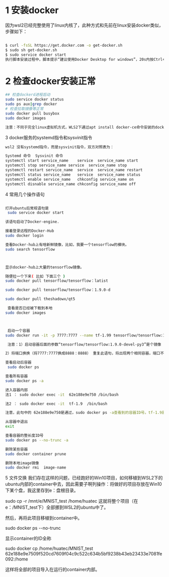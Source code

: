 
# 1 安装docker
因为wsl2已经完整使用了linux内核了，此种方式和先前在linux安装docker类似，步骤如下：
```bash

$ curl -fsSL https://get.docker.com -o get-docker.sh
$ sudo sh get-docker.sh
$ sudo service docker start
执行脚本安装过程中，脚本提示“建议使用Docker Desktop for windows”，20s内按Ctrl+C会退出安装，所以需要等待20s，另外此种方式需要访问外网。
```

# 2 检查docker安装正常
```bash
## 检查dockerd进程启动
sudo service docker status
sudo ps aux|grep docker
# 检查拉取镜像等正常
sudo docker pull busybox
sudo docker images

注意：不同于完全linux虚拟机方式，WLS2下通过apt install docker-ce命令安装的docker无法启动，因为WSL2方式的ubuntu里面没有systemd。上述官方get-docker.sh安装的docker，dockerd进程是用ubuntu传统的init方式而非systemd启动的。

```
3 docker服务的systemd指令和sysvinit指令
```bash
wsl2 没有systemd指令，而是sysvinit指令，双方对照表为：

Systemd 命令	Sysvinit 命令
systemctl start service_name	service  service_name start
systemctl stop service_name	service  service_name stop
systemctl restart service_name	service  service_name restart
systemctl status service_name	service  service_name status
systemctl enable service_name	chkconfig service_name on
systemctl disnable service_name	chkconfig service_name off
```
4 常用几个操作语句
```bash

打开ubuntu后常规语句是
 sudo service docker start

该语句启动了Docker-engine.

接着登录远程的Docker-Hub
sudo docker login

查看Docker-hub上有啥新鲜镜像，比如，我要一个tensorflow的模块。
sudo search tensorflow



显示docker-hub上大量的tensorflow镜像。

随便拉一个下来( 比如 下面三个 )
sudo docker pull tensorflow/tensorflow：latist

sudo docker pull tensorflow/tensorflow：1.9.0-d

sudo docker pull theshadowx/qt5

 查看是否已经被下载到本地
sudo docker images



 启动一个容器
sudo docker run -it -p 7777:7777 --name tf-1.99 tensorflow/tensorflow:1.9.0-devel-py3

 注意：1）启动容器后面的参数“tensorflow/tensorflow:1.9.0-devel-py3”是个镜像

2）将端口换换（将7777:7777换成8888：8888） 重复此语句，将出现两个相同容器，端口不通。

查看启动后容器
 sudo docker ps

查看所有容器
sudo docker ps -a

进入容器内部
法1 ： sudo docker exec -it  62e188e9e750 /bin/bash

法2 ： sudo docker exec -it  tf-1.9  /bin/bash

注意，此句中的 62e188e9e750是通过，sudo docker ps -a查看到的容器ID号。tf-1.9是通过sudo docker ps -a查看到的容器名称。执行失败多是因为 没加 /bin/bash

从容器中退出
exit

查看容器的整长度ID号
sudo docker ps --no-trunc -a 

删除某些容器
sudo docker container prune

删除本地image镜像
sudo docker rmi  image-name

```
5 文件交换
我们存在这样的问题，已经跑好的Win10项目，如何移植到WSL2下的ubuntu内部的container中去，因此需要子啊列操作：将做好的项目存放在Win10下某个盘，我这里存到e：盘根目录。

sudo  cp -r /mnt/e/MNIST_test    /home/huatec
这就将整个项目（在e：/MNIST_test下）全部挪到WSL2的ubuntu中了。

然后，再将此项目移植到container中。

sudo docker ps --no-trunc

显示container的ID全称 

sudo docker cp /home/huatec/MNIST_test  62e188e9e7509f520cd7609f04c9c522c634b5bf9238b43eb23433e7081fe092:/home

这样将全部的项目导入在运行的container内部。
